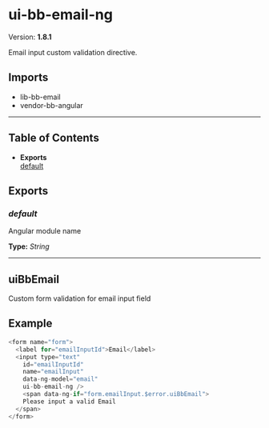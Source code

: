 # ui-bb-email-ng


Version: **1.8.1**

Email input custom validation directive.

## Imports

* lib-bb-email
* vendor-bb-angular

---

## Table of Contents
- **Exports**<br/>    <a href="#default">default</a><br/>

## Exports

### <a name="default"></a>*default*

Angular module name

**Type:** *String*


---

## uiBbEmail

Custom form validation for email input field

## Example

```javascript
<form name="form">
  <label for="emailInputId">Email</label>
  <input type="text"
    id="emailInputId"
    name="emailInput"
    data-ng-model="email"
    ui-bb-email-ng />
    <span data-ng-if="form.emailInput.$error.uiBbEmail">
    Please input a valid Email
  </span>
</form>
```
